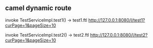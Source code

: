 

## camel dynamic route

invoke TestServiceImpl.test1() -> test1.ftl
http://127.0.0.1:8080/l/test1?curPage=1&pageSize=10

invoke TestServiceImpl.test2() -> test2.ftl
http://127.0.0.1:8080/l/test2?curPage=1&pageSize=10